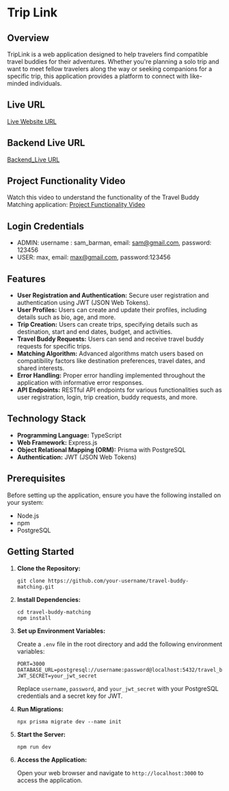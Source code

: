 # Trip Link
## Overview

TripLink is a web application designed to help travelers find compatible travel buddies for their adventures. Whether you're planning a solo trip and want to meet fellow travelers along the way or seeking companions for a specific trip, this application provides a platform to connect with like-minded individuals.

## Live URL
[Live Website URL](//trip-link.vercel.app/)

## Backend Live URL
[Backend_Live URL](https://trip-link-backend.vercel.app/)

## Project Functionality Video
Watch this video to understand the functionality of the Travel Buddy Matching application:
[Project Functionality Video](https://drive.google.com/file/d/1Nk9B3v4ZlC6P9W8Hd5vUMm4Gc8LdxuW5/view?usp=sharing)

## Login Credentials
- ADMIN: username : sam_barman, email: sam@gmail.com,  password: 123456
- USER:  max, email: max@gmail.com, password:123456

## Features

- **User Registration and Authentication:** Secure user registration and authentication using JWT (JSON Web Tokens).
- **User Profiles:** Users can create and update their profiles, including details such as bio, age, and more.
- **Trip Creation:** Users can create trips, specifying details such as destination, start and end dates, budget, and activities.
- **Travel Buddy Requests:** Users can send and receive travel buddy requests for specific trips.
- **Matching Algorithm:** Advanced algorithms match users based on compatibility factors like destination preferences, travel dates, and shared interests.
- **Error Handling:** Proper error handling implemented throughout the application with informative error responses.
- **API Endpoints:** RESTful API endpoints for various functionalities such as user registration, login, trip creation, buddy requests, and more.

## Technology Stack

- **Programming Language:** TypeScript
- **Web Framework:** Express.js
- **Object Relational Mapping (ORM):** Prisma with PostgreSQL
- **Authentication:** JWT (JSON Web Tokens)

## Prerequisites

Before setting up the application, ensure you have the following installed on your system:

- Node.js 
- npm 
- PostgreSQL 

## Getting Started

1. **Clone the Repository:**

    ```
    git clone https://github.com/your-username/travel-buddy-matching.git
    ```

2. **Install Dependencies:**

    ```
    cd travel-buddy-matching
    npm install
    ```

3. **Set up Environment Variables:**

    Create a `.env` file in the root directory and add the following environment variables:

    ```
    PORT=3000
    DATABASE_URL=postgresql://username:password@localhost:5432/travel_buddy_db
    JWT_SECRET=your_jwt_secret
    ```

    Replace `username`, `password`, and `your_jwt_secret` with your PostgreSQL credentials and a secret key for JWT.

4. **Run Migrations:**

    ```
    npx prisma migrate dev --name init
    ```

5. **Start the Server:**

    ```
    npm run dev
    ```

6. **Access the Application:**

    Open your web browser and navigate to `http://localhost:3000` to access the application.


